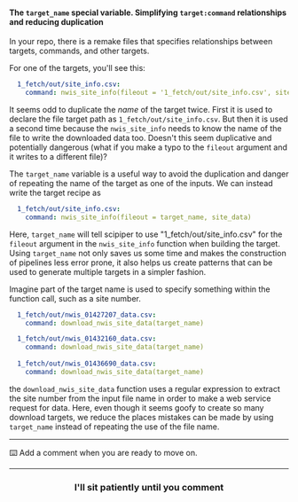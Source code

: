 #### The `target_name` special variable. Simplifying `target:command` relationships and reducing duplication

In your repo, there is a remake files that specifies relationships between targets, commands, and other targets. 

For one of the targets, you'll see this:

```yaml
  1_fetch/out/site_info.csv:
    command: nwis_site_info(fileout = '1_fetch/out/site_info.csv', site_data)
```

It seems odd to duplicate the _name_ of the target twice. First it is used to declare the file target path as `1_fetch/out/site_info.csv`. But then it is used a second time because the `nwis_site_info` needs to know the name of the file to write the downloaded data too. Doesn't this seem duplicative and potentially dangerous (what if you make a typo to the `fileout` argument and it writes to a different file)?

The `target_name` variable is a useful way to avoid the duplication and danger of repeating the name of the target as one of the inputs. We can instead write the target recipe as 

```yaml
  1_fetch/out/site_info.csv:
    command: nwis_site_info(fileout = target_name, site_data)
```

Here, `target_name` will tell scipiper to use "1_fetch/out/site_info.csv" for the `fileout` argument in the `nwis_site_info` function when building the target. Using `target_name` not only saves us some time and makes the construction of pipelines less error prone, it also helps us create patterns that can be used to generate multiple targets in a simpler fashion. 

Imagine part of the target name is used to specify something within the function call, such as a site number. 

```yaml
  1_fetch/out/nwis_01427207_data.csv:
    command: download_nwis_site_data(target_name)

  1_fetch/out/nwis_01432160_data.csv:
    command: download_nwis_site_data(target_name)
    
  1_fetch/out/nwis_01436690_data.csv:
    command: download_nwis_site_data(target_name) 

```
the `download_nwis_site_data` function uses a regular expression to extract the site number from the input file name in order to make a web service request for data. Here, even though it seems goofy to create so many download targets, we reduce the places mistakes can be made by using `target_name` instead of repeating the use of the file name.

---

:keyboard: Add a comment when you are ready to move on.  

<hr>
<h3 align="center">I'll sit patiently until you comment</h3>